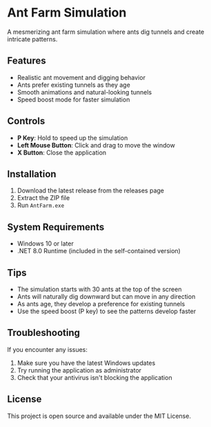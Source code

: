 # Ant Farm Simulation

A mesmerizing ant farm simulation where ants dig tunnels and create intricate patterns.

## Features
- Realistic ant movement and digging behavior
- Ants prefer existing tunnels as they age
- Smooth animations and natural-looking tunnels
- Speed boost mode for faster simulation

## Controls
- **P Key**: Hold to speed up the simulation
- **Left Mouse Button**: Click and drag to move the window
- **X Button**: Close the application

## Installation
1. Download the latest release from the releases page
2. Extract the ZIP file
3. Run `AntFarm.exe`

## System Requirements
- Windows 10 or later
- .NET 8.0 Runtime (included in the self-contained version)

## Tips
- The simulation starts with 30 ants at the top of the screen
- Ants will naturally dig downward but can move in any direction
- As ants age, they develop a preference for existing tunnels
- Use the speed boost (P key) to see the patterns develop faster

## Troubleshooting
If you encounter any issues:
1. Make sure you have the latest Windows updates
2. Try running the application as administrator
3. Check that your antivirus isn't blocking the application

## License
This project is open source and available under the MIT License. 